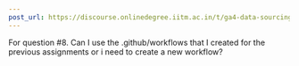 ```yaml
---
post_url: https://discourse.onlinedegree.iitm.ac.in/t/ga4-data-sourcing-discussion-thread-tds-jan-2025/165959/311
---
```

For question #8. Can I use the .github/workflows that I created for the previous assignments or i need to create a new workflow?